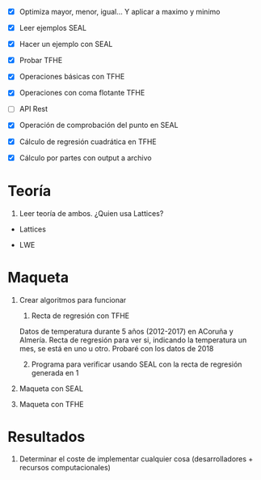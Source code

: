 - [x] Optimiza mayor, menor, igual... Y aplicar a maximo y minimo

- [x] Leer ejemplos SEAL

- [x] Hacer un ejemplo con SEAL

- [x] Probar TFHE

- [x] Operaciones básicas con TFHE

- [x] Operaciones con coma flotante TFHE

- [ ] API Rest 

- [x] Operación de comprobación del punto en SEAL

- [x] Cálculo de regresión cuadrática en TFHE

- [x] Cálculo por partes con output a archivo

# Teoría

1. Leer teoría de ambos. ¿Quien usa Lattices?

- Lattices

- LWE

# Maqueta

1. Crear algoritmos para funcionar

	1. Recta de regresión con TFHE
	
	Datos de temperatura durante 5 años (2012-2017) en ACoruña y Almería. Recta de regresión para ver si, indicando la temperatura un mes, se está en uno u otro. Probaré con los datos de 2018

	2. Programa para verificar usando SEAL con la recta de regresión generada en 1 
	
2. Maqueta con SEAL

3. Maqueta con TFHE

# Resultados

1. Determinar el coste de implementar cualquier cosa (desarrolladores + recursos computacionales)
